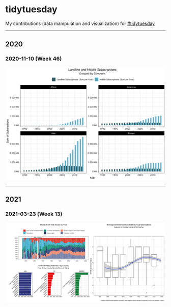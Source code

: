 # tidytuesday

My contributions (data manipulation and visualization) for [#tidytuesday](https://github.com/rfordatascience/tidytuesday)

___

## 2020

### 2020-11-10 (Week 46)

<p align="center">
  <img src="2020-11-10/plot_tt_2020-11-10.png" width="700px">
</p>

___

## 2021

### 2021-03-23 (Week 13)

<p align="center">
  <img src="2021-03-23/all_plots.png" width="700px">
</p>